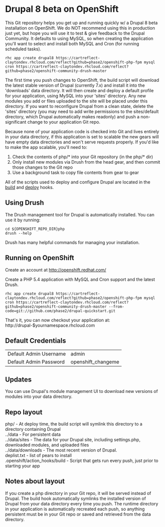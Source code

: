 Drupal 8 beta on OpenShift
===================

This Git repository helps you get up and running quickly w/ a Drupal
8 beta installation on OpenShift. We do NOT recommend using this in production 
just yet, but hope you will use it to test & give feedback to the Drupal Community.
It defaults to using MySQL, so when creating the application you'll want to select 
and install both MySQL and Cron (for running scheduled tasks). 

    rhc app create drupal8 https://cartreflect-claytondev.rhcloud.com/reflect?github=phase2/openshift-php-fpm mysql cron https://cartreflect-claytondev.rhcloud.com/reflect?github=phase2/openshift-community-drush-master

The first time you push changes to OpenShift, the build script
will download the latest stable version of Drupal (currently 7.x) and
install it into the 'downloads' data directory.  It will then create and
deploy a default profile for your application, using MySQL into your
'sites' directory. Any new modules you add or files uploaded to the site
will be placed under this directory. If you want to reconfigure Drupal
from a clean state, delete the 'sites' directory (you may need to add
write permissions to the sites/default directory, which Drupal
automatically makes readonly) and push a non-significant change to your
application Git repo.

Because none of your application code is checked into Git and lives
entirely in your data directory, if this application is set to scalable
the new gears will have empty data directories and won't serve requests
properly.  If you'd like to make the app scalable, you'll need to:

1. Check the contents of php/* into your Git repository (in the php/*
   dir)
2. Only install new modules via Drush from the head gear, and then
   commit those changes to the Git repo
3. Use a background task to copy file contents from gear to gear

All of the scripts used to deploy and configure Drupal are located in
the [build](.openshift/action_hooks/build) and [deploy](.openshift/action_hooks/deploy) hooks.

Using Drush
-----------

The Drush management tool for Drupal is automatically installed. You can use it by running:

    cd ${OPENSHIFT_REPO_DIR}php
    drush --help

Drush has many helpful commands for managing your installation.


Running on OpenShift
--------------------

Create an account at http://openshift.redhat.com/

Create a PHP 5.4 application with MySQL and Cron support and the latest Drush.

    rhc app create drupal8 https://cartreflect-claytondev.rhcloud.com/reflect?github=phase2/openshift-php-fpm mysql cron https://cartreflect-claytondev.rhcloud.com/reflect?github=phase2/openshift-community-drush-master --from-code=git://github.com/phase2/drupal-quickstart.git

That's it, you can now checkout your application at:
    http://drupal-$yournamespace.rhcloud.com

Default Credentials
-------------------
<table>
<tr><td>Default Admin Username</td><td>admin</td></tr>
<tr><td>Default Admin Password</td><td>openshift_changeme</td></tr>
</table>

Updates
-------

You can use Drupal's module management UI to download new versions of
modules into your data directory.

Repo layout
-----------

php/ - At deploy time, the build script will symlink this directory to a
directory containing Drupal  
../data - For persistent data  
../data/sites - The data for your Drupal site, including settings.php,
downloaded modules, and uploaded files  
../data/downloads - The most recent version of Drupal.  
deplist.txt - list of pears to install  
.openshift/action_hooks/build - Script that gets run every push, just prior to starting your app  


Notes about layout
------------------

If you create a php directory in your Git repo, it will be served
instead of Drupal.  The build hook automatically symlinks the installed
version of Drupal from your data directory every time you push.  The
runtime directory in your application is automatically recreated each
push, so anything persistent must be in your Git repo or saved and
retrieved from the data directory.

